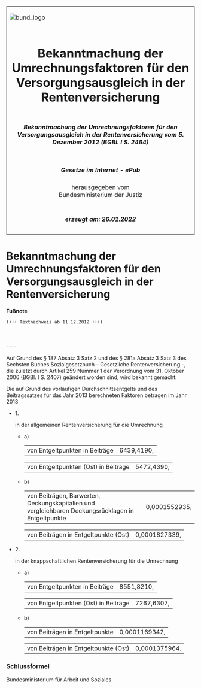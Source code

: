 <span id="DECKBLATT.html"></span>

<table border="0" frame="border" width="100%">

<tr valign="top">

<td align="left">

![bund\_logo](BfJ_2021_Web_de_de.gif)

</td>

<td align="right">

 

</td>

</tr>

<tr align="center" valign="middle">

<td colspan="2">

# Bekanntmachung der Umrechnungsfaktoren für den Versorgungsausgleich in der Rentenversicherung

</td>

</tr>

<tr align="center" valign="middle">

<td colspan="2">

##### Bekanntmachung der Umrechnungsfaktoren für den Versorgungsausgleich in der Rentenversicherung vom 5. Dezember 2012 (BGBl. I S. 2464)

</td>

</tr>

<tr align="center" valign="middle">

<td colspan="2">

  
  

##### Gesetze im Internet - ePub  
  
herausgegeben vom  
Bundesministerium der Justiz

</td>

</tr>

<tr align="center" valign="bottom">

<td colspan="2">

  
  

##### erzeugt am: 26.01.2022

</td>

</tr>

</table>

<span id="BJNR246400012.html"></span>

# Bekanntmachung der Umrechnungsfaktoren für den Versorgungsausgleich in der Rentenversicherung

<div>

  
**Fußnote**

<div class="jnhtml">

<div>

<div class="jurAbsatz">

  

``` 
(+++ Textnachweis ab 11.12.2012 +++)

 
```

</div>

</div>

</div>

</div>

<span id="BJNR246400012BJNE000100000.html"></span>

###   
\----

<div>

<div class="jnhtml">

<div>

<div class="jurAbsatz">

Auf Grund des § 187 Absatz 3 Satz 2 und des § 281a Absatz 3 Satz 3 des
Sechsten Buches Sozialgesetzbuch – Gesetzliche Rentenversicherung –, die
zuletzt durch Artikel 259 Nummer 1 der Verordnung vom 31. Oktober 2006
(BGBl. I S. 2407) geändert worden sind, wird bekannt gemacht:

</div>

<div class="jurAbsatz">

Die auf Grund des vorläufigen Durchschnittsentgelts und des
Beitragssatzes für das Jahr 2013 berechneten Faktoren betragen im Jahr
2013

  - 1\.
    
    <div style="">
    
    in der allgemeinen Rentenversicherung für die Umrechnung
    
      - a)
        
        <div style="">
        
        |                                |            |
        | :----------------------------- | ---------: |
        | von Entgeltpunkten in Beiträge | 6439,4190, |
        

        </div>
        
        <div style="">
        
        |                                      |            |
        | :----------------------------------- | ---------: |
        | von Entgeltpunkten (Ost) in Beiträge | 5472,4390, |
        

        </div>
    
      - b)
        
        <div style="">
        
        <table>
        <tbody>
        <tr class="odd">
        <td style="text-align: left;">von Beiträgen, Barwerten, Deckungskapitalien und<br />
        vergleichbaren Deckungsrücklagen in Entgeltpunkte</td>
        <td style="text-align: right;">0,0001552935,</td>
        </tr>
        </tbody>
        </table>
        
        </div>
        
        <div style="">
        
        |                                      |               |
        | :----------------------------------- | ------------: |
        | von Beiträgen in Entgeltpunkte (Ost) | 0,0001827339, |
        

        </div>
    
    </div>

  - 2\.
    
    <div style="">
    
    in der knappschaftlichen Rentenversicherung für die Umrechnung
    
      - a)
        
        <div style="">
        
        |                                |            |
        | :----------------------------- | ---------: |
        | von Entgeltpunkten in Beiträge | 8551,8210, |
        

        </div>
        
        <div style="">
        
        |                                      |            |
        | :----------------------------------- | ---------: |
        | von Entgeltpunkten (Ost) in Beiträge | 7267,6307, |
        

        </div>
    
      - b)
        
        <div style="">
        
        |                                |               |
        | :----------------------------- | ------------: |
        | von Beiträgen in Entgeltpunkte | 0,0001169342, |
        

        </div>
        
        <div style="">
        
        |                                      |               |
        | :----------------------------------- | ------------: |
        | von Beiträgen in Entgeltpunkte (Ost) | 0,0001375964. |
        

        </div>
    
    </div>

</div>

</div>

</div>

</div>

<span id="BJNR246400012BJNE000200000.html"></span>

### Schlussformel  

<div>

<div class="jnhtml">

<div>

<div class="jurAbsatz">

<span class="SP">Bundesministerium für Arbeit und Soziales</span>

</div>

</div>

</div>

</div>
